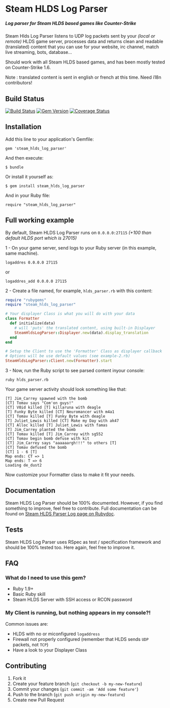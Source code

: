 # Steam HLDS Log Parser

##### Log parser for Steam HLDS based games like Counter-Strike

Steam Hlds Log Parser listens to UDP log packets sent by your _(local or remote)_ HLDS game server, processes data and returns clean and  readable (translated) content that you can use for your website, irc channel, match live streaming, bots, database...

Should work with all Steam HLDS based games, and has been mostly tested on Counter-Strike 1.6.

Note : translated content is sent in english or french at this time. Need i18n contributors!

## Build Status

[![Build Status](https://travis-ci.org/tomav/steam_hlds_log_parser.png?branch=master)](https://travis-ci.org/tomav/steam_hlds_log_parser)
[![Gem Version](https://badge.fury.io/rb/steam_hlds_log_parser.png)](http://badge.fury.io/rb/steam_hlds_log_parser)
[![Coverage Status](https://coveralls.io/repos/tomav/steam_hlds_log_parser/badge.png)](https://coveralls.io/r/tomav/steam_hlds_log_parser)

## Installation

Add this line to your application's Gemfile:

    gem 'steam_hlds_log_parser'

And then execute:

    $ bundle

Or install it yourself as:

    $ gem install steam_hlds_log_parser

And in your Ruby file:

    require "steam_hlds_log_parser"

## Full working example

By default, Steam HLDS Log Parser runs on `0.0.0.0:27115` _(+100 than default HLDS port which is 27015)_  

1 - On your game server, send logs to your Ruby server (in this example, same machine).

```
logaddres 0.0.0.0 27115
``` 

or  

```
logaddres_add 0.0.0.0 27115
```

2 - Create a file named, for example, `hlds_parser.rb` with this content:

```ruby
require "rubygems"
require "steam_hlds_log_parser"

# Your displayer Class is what you will do with your data
class Formatter
  def initialize(data)
    # will 'puts' the translated content, using built-in Displayer
    SteamHldsLogParser::Displayer.new(data).display_translation
  end
end

# Setup the Client to use the 'Formatter' Class as displayer callback
# Options will be use default values (see example-2.rb)
SteamHldsLogParser::Client.new(Formatter).start
```

3 - Now, run the Ruby script to see parsed content inyour console:

```
ruby hlds_parser.rb
```

Your game server activity should look something like that:

```
[T] Jim_Carrey spawned with the bomb
[CT] Tomav says "Com'on guys!"
[CT] V0id killed [T] killaruna with deagle
[T] Funky Byte killed [CT] Neuromancer with m4a1
[CT] Tomav killed [T] Funky Byte with deagle
[T] Juliet_Lewis killed [CT] Make my Day with ak47
[CT] Alloc killed [T] Juliet_Lewis with famas
[T] Jim_Carrey planted the bomb
[CT] Tomav killed [T] Jim_Carrey with sg552
[CT] Tomav begin bomb defuse with kit
[CT] Jim_Carrey says "aaaaaargh!!!" to others [T]
[CT] Tomav defused the bomb
[CT] 1 - 6 [T]
Map ends: CT => 1
Map ends: T => 6
Loading de_dust2
```

Now customize your Formatter class to make it fit your needs.

## Documentation

Steam HLDS Log Parser should be 100% documented.
However, if you find something to improve, feel free to contribute.
Full documentation can be found on [Steam HLDS Parser Log page on Rubydoc](http://rubydoc.info/gems/steam_hlds_log_parser).

## Tests

Steam HLDS Log Parser uses RSpec as test / specification framework and should be 100% tested too.
Here again, feel free to improve it.

## FAQ

### What do I need to use this gem?

* Ruby 1.9+
* Basic Ruby skill
* Steam HLDS Server with SSH access or RCON password

### My Client is running, but nothing appears in my console?!
Common issues are:

* HLDS with no or miconfigured `logaddress`
* Firewall not properly configured (remember that HLDS sends `UDP` packets, not `TCP`)
* Have a look to your Displayer Class

## Contributing

1. Fork it
2. Create your feature branch (`git checkout -b my-new-feature`)
3. Commit your changes (`git commit -am 'Add some feature'`)
4. Push to the branch (`git push origin my-new-feature`)
5. Create new Pull Request
